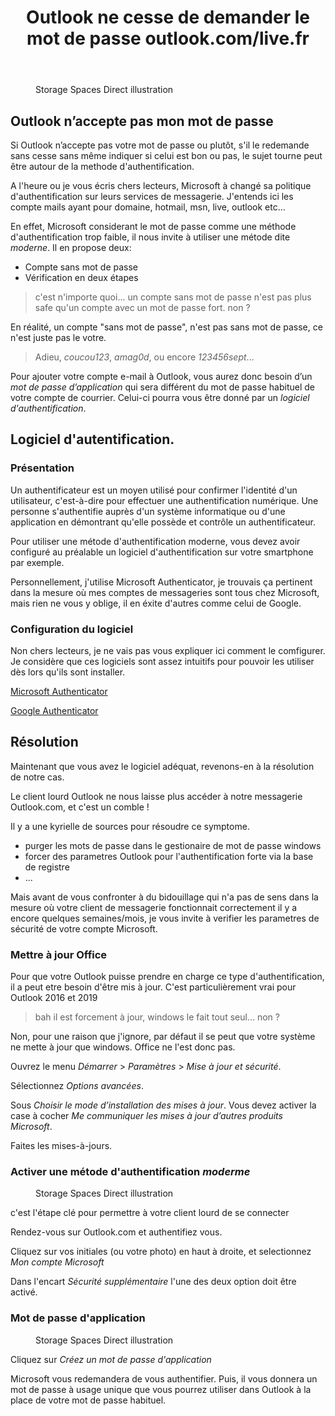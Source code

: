 ﻿---
title: "Outlook ne cesse de demander le mot de passe outlook.com/live.fr"
excerpt: "Voici un script pour mettre en correspondance votre nom de domaine avec votre adresse IP publique."
category: Hors-Series
classes: wide
tags: 
  - Outlook
  - Live
  - Mail
  - 
---

<figure style="width: 500px" class="align-center">
  <img src="{{ site.url }}{{ site.baseurl }}/assets/images/2022-07-180-HS-Outlook-01.webp" alt="">
  <figcaption>Storage Spaces Direct illustration</figcaption>
</figure> 

## Outlook n’accepte pas mon mot de passe

Si Outlook n’accepte pas votre mot de passe ou plutôt, s'il le redemande sans cesse sans même indiquer si celui est bon ou pas, le sujet tourne peut être autour de la methode d'authentification.

A l'heure ou je vous écris chers lecteurs, Microsoft à changé sa politique d'authentification sur leurs services de messagerie. J'entends ici les compte mails ayant pour domaine, hotmail, msn, live, outlook etc...

En effet, Microsoft considerant le mot de passe comme une méthode d'authentification trop faible, il nous invite à utiliser une métode dite _moderne_. Il en propose deux:
- Compte sans mot de passe
- Vérification en deux étapes

> c'est n'importe quoi... un compte sans mot de passe n'est pas plus safe qu'un compte avec un mot de passe fort. non ?

En réalité, un compte "sans mot de passe", n'est pas sans mot de passe, ce n'est juste pas le votre.

> Adieu, _coucou123_, _amag0d_, ou encore _123456sept_...

Pour ajouter votre compte e-mail à Outlook, vous aurez donc besoin d’un _mot de passe d’application_ qui sera différent du mot de passe habituel de votre compte de courrier. Celui-ci pourra vous être donné par un _logiciel d'authentification_.

## Logiciel d'autentification.

### Présentation

Un authentificateur est un moyen utilisé pour confirmer l'identité d'un utilisateur, c'est-à-dire pour effectuer une authentification numérique. Une personne s'authentifie auprès d'un système informatique ou d'une application en démontrant qu'elle possède et contrôle un authentificateur.

Pour utiliser une métode d'authentification moderne, vous devez avoir configuré au préalable un logiciel d'authentification sur votre smartphone par exemple.

Personnellement, j'utilise Microsoft Authenticator, je trouvais ça pertinent dans la mesure où mes comptes de messageries sont tous chez Microsoft, mais rien ne vous y oblige, il en éxite d'autres comme celui de Google.

### Configuration du logiciel

Non chers lecteurs, je ne vais pas vous expliquer ici comment le comfigurer. Je considère que ces logiciels sont assez intuitifs pour pouvoir les utiliser dès lors qu'ils sont installer.

[Microsoft Authenticator](https://support.microsoft.com/fr-fr/account-billing/configurer-l-application-microsoft-authenticator-comme-m%C3%A9thode-de-v%C3%A9rification-33452159-6af9-438f-8f82-63ce94cf3d29)

[Google Authenticator](https://support.google.com/accounts/answer/1066447?hl=fr&co=GENIE.Platform%3DiOS#:~:text=Configurer%20Google%20Authenticator&text=Sous%20%22Se%20connecter%20%C3%A0%20Google,%22%2C%20puis%20appuyez%20sur%20Configurer.)


## Résolution

Maintenant que vous avez le logiciel adéquat, revenons-en à la résolution de notre cas.

Le client lourd Outlook ne nous laisse plus accéder à notre messagerie Outlook.com, et c'est un comble !

Il y a une kyrielle de sources pour résoudre ce symptome.
- purger les mots de passe dans le gestionaire de mot de passe windows
- forcer des parametres Outlook pour l'authentification forte via la base de registre
- ...

Mais avant de vous confronter à du bidouillage qui n'a pas de sens dans la mesure où votre client de messagerie fonctionnait correctement il y a encore quelques semaines/mois, je vous invite à verifier les parametres de sécurité de votre compte Microsoft.

### Mettre à jour Office

Pour que votre Outlook puisse prendre en charge ce type d'authentification, il a peut etre besoin d'être mis à jour.
C'est particulièrement vrai pour Outlook 2016 et 2019

> bah il est forcement à jour, windows le fait tout seul... non ?

Non, pour une raison que j'ignore, par défaut il se peut que votre système ne mette à jour que windows. Office ne l'est donc pas.

Ouvrez le menu *Démarrer* > *Paramètres* > *Mise à jour et sécurité*.

Sélectionnez *Options avancées*.

Sous _Choisir le mode d’installation des mises à jour_. Vous devez activer la case à cocher _Me communiquer les mises à jour d’autres produits Microsoft_.

Faites les mises-à-jours.

### Activer une métode d'authentification _moderme_

<figure style="width: 500px" class="align-center">
  <img src="{{ site.url }}{{ site.baseurl }}/assets/images/2022-07-180-HS-Outlook-02.webp" alt="">
  <figcaption>Storage Spaces Direct illustration</figcaption>
</figure> 

c'est l'étape clé pour permettre à votre client lourd de se connecter

Rendez-vous sur Outlook.com et authentifiez vous.

Cliquez sur vos initiales (ou votre photo) en haut à droite, et selectionnez _Mon compte Microsoft_

Dans l'encart _Sécurité supplémentaire_ l'une des deux option doit être activé.

### Mot de passe d'application

<figure style="width: 500px" class="align-center">
  <img src="{{ site.url }}{{ site.baseurl }}/assets/images/2022-07-180-HS-Outlook-03.webp" alt="">
  <figcaption>Storage Spaces Direct illustration</figcaption>
</figure> 

Cliquez sur _Créez un mot de passe d'application_

Microsoft vous redemandera de vous authentifier. Puis, il vous donnera un mot de passe à usage unique que vous pourrez utiliser dans Outlook à la place de votre mot de passe habituel.



